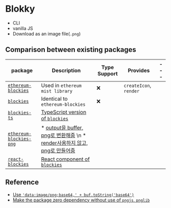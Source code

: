 # Blokky

- CLI
- vanilla JS
- Download as an image file(`.png`)

## Comparison between existing packages

| package                                                    | Description                                                                                                                                                                                                                              | Type Support | Provides               | --- |
| ---------------------------------------------------------- | ---------------------------------------------------------------------------------------------------------------------------------------------------------------------------------------------------------------------------------------- | ------------ | ---------------------- | --- |
| [`ethereum-blockies`](https://npmjs.org)                   | Used in `ethereum mist library`                                                                                                                                                                                                          | ❌           | `createIcon`, `render` |     |
| [`blockies`](https://www.npmjs.com/package/blockies)       | Identical to `ethereum-blockies`                                                                                                                                                                                                         | ❌           |                        |     |
| [`blockies-ts`](https://www.npmjs.com/package/blockies-ts) | [TypeScript version of `blockies`](https://github.com/pedrouid/blockies-ts/blob/bda2f2c124a3ab404dcf5077ac7a3545548edfb1/src/index.ts)                                                                                                   |              |                        |     |
| [`ethereum-blockies-png`]()                                | \* [output을 buffer, png로 변환해줌](https://github.com/petejkim/ethereum-blockies-png/blob/master/index.js) \n \* [render사용하지 않고, png로 만들어줌](https://github.com/MyCryptoHQ/ethereum-blockies-base64/blob/master/src/main.js) |              |                        |     |
| [`react-blockies`]()                                       | [React component of `blockies`](https://github.com/stephensprinkle-zz/react-blockies/blob/master/src/main.jsx)                                                                                                                           |              |                        |     |

## Reference

- [Use `'data:image/png;base64,' + buf.toString('base64')`](https://github.com/download13/blockies/blob/master/src/blockies.mjs)
- [Make the package zero dependency without use of `pngjs`, `pnglib`](https://github.com/GeorgeChan/pnglib/blob/master/lib/pnglib.js)
